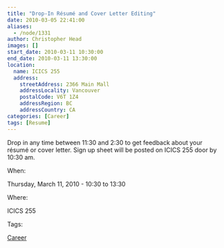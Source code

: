```yaml
---
title: "Drop-In Résumé and Cover Letter Editing"
date: 2010-03-05 22:41:00
aliases:
  - /node/1331
author: Christopher Head
images: []
start_date: 2010-03-11 10:30:00
end_date: 2010-03-11 13:30:00
location:
  name: ICICS 255
  address:
    streetAddress: 2366 Main Mall
    addressLocality: Vancouver
    postalCode: V6T 1Z4
    addressRegion: BC
    addressCountry: CA
categories: [Career]
tags: [Resume]
---
```


Drop in any time between 11:30 and 2:30 to get feedback about your résumé or cover letter. Sign up sheet will be posted on ICICS 255 door by 10:30 am.

When: 

Thursday, March 11, 2010 - 10:30 to 13:30

Where: 

ICICS 255

Tags: 

[Career](/career)
